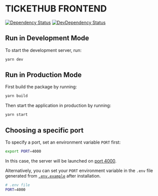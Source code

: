 # TICKETHUB FRONTEND

[![Dependency Status](https://david-dm.org/tylerwasniowski/tickethub/status.svg?path=packages/frontend)](https://david-dm.org/tylerwasniowski/tickethub?path=packages/frontend)
[![DevDependency Status](https://david-dm.org/tylerwasniowski/tickethub/dev-status.svg?path=packages/frontend)](https://david-dm.org/tylerwasniowski/tickethub?path=packages/frontend&type=dev)

## Run in Development Mode

To start the development server, run:

```bash
yarn dev
```

## Run in Production Mode

First build the package by running:

```bash
yarn build
```

Then start the application in production by running:

```bash
yarn start
```

## Choosing a specific port

To specify a port, set an environment variable `PORT` first:

```bash
export PORT=4000
```

In this case, the server will be launched on [port 4000](http://localhost:3000).

Alternatively, you can set your `PORT` environment variable in the `.env` file generated from [`.env.example`](./.env.example) after installation.

```bash
# .env file
PORT=4000
```
